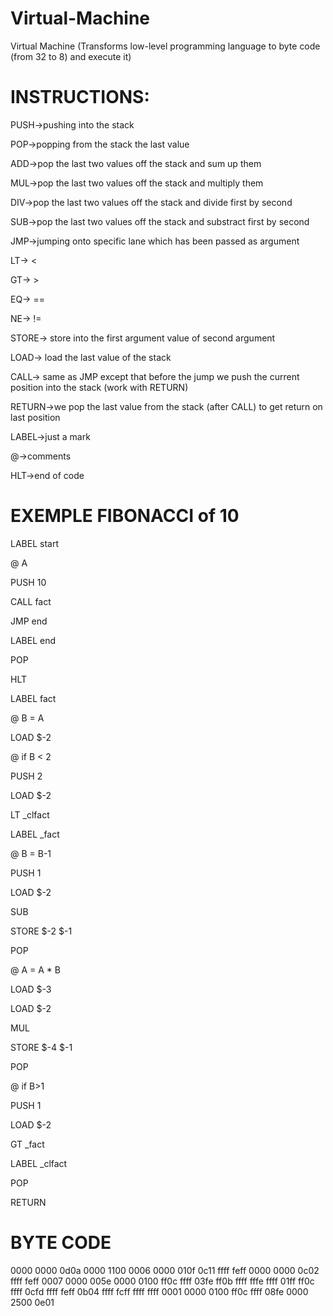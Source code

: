 # Virtual-Machine
Virtual Machine (Transforms low-level programming language to byte code (from 32 to 8) and execute it)


# INSTRUCTIONS:

PUSH->pushing into the stack

POP->popping from the stack the last value

ADD->pop the last two values off the stack and sum up them

MUL->pop the last two values off the stack and multiply them

DIV->pop the last two values off the stack and divide first by second 

SUB->pop the last two values off the stack and substract first by second

JMP->jumping onto specific lane which has been passed as argument

LT-> <

GT-> >

EQ-> ==

NE-> !=

STORE-> store into the first argument value of second argument

LOAD-> load the last value of the stack

CALL-> same as JMP except that before the jump we push the current position into the stack (work with RETURN)

RETURN->we pop the last value from the stack (after CALL) to get return on last position

LABEL->just a mark

@->comments

HLT->end of code

# EXEMPLE FIBONACCI of 10

LABEL start

@ A

  PUSH 10
  
  CALL fact
  
  JMP end
  
LABEL end

  POP
  
  HLT
  
LABEL fact

  @ B = A 
  
  LOAD $-2
  
@ if B < 2

  PUSH 2
  
  LOAD $-2
  
  LT _clfact
  
LABEL _fact

  @ B = B-1
  
  PUSH 1
  
  LOAD $-2
  
  SUB
  
  STORE $-2 $-1
  
  POP
  
  @ A = A * B
  
  LOAD $-3
  
  LOAD $-2
  
  MUL
  
  STORE $-4 $-1
  
  POP
  
  @ if B>1
  
  PUSH 1
  
  LOAD $-2
  
  GT _fact
  
LABEL _clfact

  POP
  
  RETURN
  
  # BYTE CODE
  
0000 0000 0d0a 0000 1100 0006 0000 010f
0c11 ffff feff 0000 0000 0c02 ffff feff
0007 0000 005e 0000 0100 ff0c ffff 03fe
ff0b ffff fffe ffff 01ff ff0c ffff 0cfd
ffff feff 0b04 ffff fcff ffff ffff 0001
0000 0100 ff0c ffff 08fe 0000 2500 0e01


